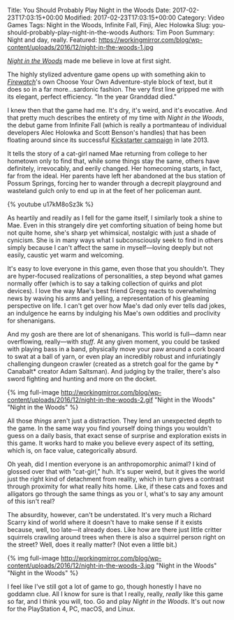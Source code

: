 Title: You Should Probably Play Night in the Woods
Date: 2017-02-23T17:03:15+00:00
Modified: 2017-02-23T17:03:15+00:00
Category: Video Games
Tags: Night in the Woods, Infinite Fall, Finji, Alec Holowka
Slug: you-should-probably-play-night-in-the-woods
Authors: Tim Poon
Summary: Night and day, really.
Featured: https://workingmirror.com/blog/wp-content/uploads/2016/12/night-in-the-woods-1.jpg

*[Night in the Woods](http://www.nightinthewoods.com/)* made me believe in love at first sight.

The highly stylized adventure game opens up with something akin to *[Firewatch](http://www.platformnation.com/2016/12/30/the-year-in-review-5-firewatch/)*'s own Choose Your Own Adventure-style block of text, but it does so in a far more...sardonic fashion. The very first line gripped me with its elegant, perfect efficiency. "In the year Granddad died."

I knew then that the game had me. It's dry, it's weird, and it's evocative. And that pretty much describes the entirety of my time with *Night in the Woods*, the debut game from Infinite Fall (which is really a portmanteau of individual developers Alec Holowka and Scott Benson's handles) that has been floating around since its successful [Kickstarter campaign](https://www.kickstarter.com/projects/1307515311/night-in-the-woods/description) in late 2013.

It tells the story of a cat-girl named Mae returning from college to her hometown only to find that, while some things stay the same, others have definitely, irrevocably, and eerily changed. Her homecoming starts, in fact, far from the ideal. Her parents have left her abandoned at the bus station of Possum Springs, forcing her to wander through a decrepit playground and wasteland gulch only to end up in at the feet of her policeman aunt.

{% youtube u17kM8oSz3k %}

As heartily and readily as I fell for the game itself, I similarly took a shine to Mae. Even in this strangely dire yet comforting situation of being home but not quite home, she's sharp yet whimsical, nostalgic with just a shade of cynicism. She is in many ways what I subconsciously seek to find in others simply because I can't affect the same in myself—loving deeply but not easily, caustic yet warm and welcoming.

It's easy to love everyone in this game, even those that you shouldn't. They are hyper-focused realizations of personalities, a step beyond what games normally offer (which is to say a talking collection of quirks and plot devices). I love the way Mae's best friend Gregg reacts to overwhelming news by waving his arms and yelling, a representation of his gleaming perspective on life. I can't get over how Mae's dad only ever tells dad jokes, an indulgence he earns by indulging his Mae's own oddities and proclivity for shenanigans.

And my gosh are there are lot of shenanigans. This world is full—damn near overflowing, really—with *stuff*. At any given moment, you could be tasked with playing bass in a band, physically move your paw around a cork board to swat at a ball of yarn, or even play an incredibly robust and infuriatingly challenging dungeon crawler (created as a stretch goal for the game by * Canabalt* creator Adam Saltsman). And judging by the trailer, there's also sword fighting and hunting and more on the docket.

{% img full-image http://workingmirror.com/blog/wp-content/uploads/2016/12/night-in-the-woods-2.gif "Night in the Woods" "Night in the Woods" %}

All those *things* aren't just a distraction. They lend an unexpected depth to the game. In the same way you find yourself doing things you wouldn't guess on a daily basis, that exact sense of surprise and exploration exists in this game. It works hard to make you believe every aspect of its setting, which is, on face value, categorically absurd.

Oh yeah, did I mention everyone is an anthropomorphic animal? I kind of glossed over that with "cat-girl," huh. It's super weird, but it gives the world just the right kind of detachment from reality, which in turn gives a contrast through proximity for what really hits home. Like, if these cats and foxes and alligators go through the same things as you or I, what's to say any amount of this isn't real?

The absurdity, however, can't be understated. It's very much a Richard Scarry kind of world where it doesn't have to make sense if it exists because, well, too late—it already does. Like how are there just little critter squirrels crawling around trees when there is also a squirrel person right on the street? Well, does it really matter? (Not even a little bit.)

{% img full-image http://workingmirror.com/blog/wp-content/uploads/2016/12/night-in-the-woods-3.jpg "Night in the Woods" "Night in the Woods" %}

I feel like I've still got a lot of game to go, though honestly I have no goddamn clue. All I know for sure is that I really, really, *really* like this game so far, and I think you will, too. Go and play *Night in the Woods*. It's out now for the PlayStation 4, PC, macOS, and Linux.
